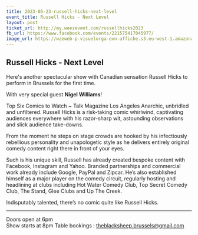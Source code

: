 ```yaml
---
title: 2023-05-23-russell-hicks-next-level
event_title: Russell Hicks - Next Level
layout: post
ticket_url: http://my.weezevent.com/russellhicks2023
fb_url: https://www.facebook.com/events/221575417045977/
image_url: https://wzeweb-p-visuelorga-evn-affiche.s3.eu-west-1.amazonaws.com/affiche_940627.png
---
```


<h2>Russell Hicks - Next Level</h2>

Here's another spectacular show with Canadian sensation Russell Hicks to perform in Brussels for the first time.

With very special guest <strong>Nigel Williams</strong>!

Top Six Comics to Watch ~ Talk Magazine Los Angeles
Anarchic, unbridled and unfiltered. Russell Hicks is a risk-taking comic whirlwind, captivating audiences everywhere with his razor-sharp wit, astounding observations and slick audience take-downs.

From the moment he steps on stage crowds are hooked by his infectiously rebellious personality and unapologetic style as he delivers entirely original comedy content right there in front of your eyes.

Such is his unique skill, Russell has already created bespoke content with Facebook, Instagram and Yahoo. Branded partnerships and commercial work already include Google, PayPal and Zipcar. He’s also established himself as a major player on the comedy circuit, regularly hosting and headlining at clubs including Hot Water Comedy Club, Top Secret Comedy Club, The Stand, Glee Clubs and Up The Creek.

Indisputably talented, there’s no comic quite like Russell Hicks.

_______________________
Doors open at 6pm<br />Show starts at 8pm
Table bookings : theblacksheep.brussels@gmail.com